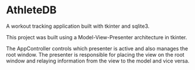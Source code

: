 # AthleteDB
A workout tracking application built with tkinter and sqlite3.

This project was built using a Model-View-Presenter architecture in tkinter. 

The AppController controls which presenter is active and also manages the root window. The presenter is responsible for placing the view on the root window and relaying information from the view to the model and vice versa. 
